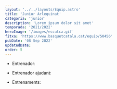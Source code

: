 ```yaml
---
layout: '../../layouts/Equip.astro'
title: 'Junior Arlequinat'
categoria: 'junior'
description: 'Lorem ipsum dolor sit amet'
temporada: '2021/2022'
heroImage: '/images/escutca.gif'
fitxa: 'https://www.basquetcatala.cat/equip/50456'
pubDate: '08 Sep 2022'
updatedDate:
order: 5
---
```


- Entrenador:

- Entrenador ajudant:

- Entrenaments:
